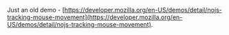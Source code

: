 Just an old demo - [https://developer.mozilla.org/en-US/demos/detail/nojs-tracking-mouse-movement](https://developer.mozilla.org/en-US/demos/detail/nojs-tracking-mouse-movement).
